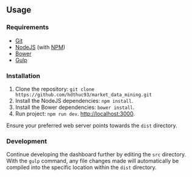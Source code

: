 ## Usage
### Requirements
* [Git](http://git-scm.com/) 
* [NodeJS](http://nodejs.org/) (with [NPM](https://www.npmjs.org/))
* [Bower](http://bower.io)
* [Gulp](http://gulpjs.com)

### Installation
1. Clone the repository: `git clone https://github.com/hdthuc93/market_data_mining.git`
2. Install the NodeJS dependencies: `npm install`.
3. Install the Bower dependencies: `bower install`.
4. Run project: `npm run dev`.
[http://localhost:3000](http://localhost:3000).

Ensure your preferred web server points towards the `dist` directory.

### Development
Continue developing the dashboard further by editing the `src` directory. With the `gulp` command, any file changes made will automatically be compiled into the specific location within the `dist` directory.
